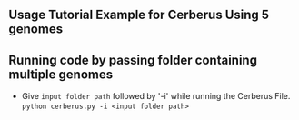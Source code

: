 ## Usage Tutorial Example for Cerberus Using 5 genomes

Running code by passing folder containing multiple genomes
-----

- Give `input folder path` followed by '-i' while running the Cerberus File.
```python cerberus.py -i <input folder path>```

